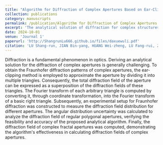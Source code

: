 ```yaml
---
title: "Algorithm for Diffraction of Complex Apertures Based on Ear-Clipping Method"
collection: publications
category: manuscripts
permalink: /publication/Algorithm for Diffraction of Complex Apertures Based on Ear-Clipping Method
excerpt: 'The analytical solution of diffraction for complex structures was studied using machine vision and the ear-clipping method.'
date: 2024-10-01
venue: 'Journal 1'
paperurl: 'http://ShangrunLu666.github.io/files/daxuewuli.pdf'
citation: 'LU Shang-run, JIAN Bin-yang, HUANG Wei-zheng, LU Fang-rui, ZHAO Ning, TAN Chuang, PANG Xiao-ning. Algorithm for Diffraction of Complex Apertures Based on Ear-Clipping Method[J]. College Physics, Year, Volume(Issue): Page Numbers.'
---
```


Diffraction is a fundamental phenomenon in optics. Deriving an analytical solution for the diffraction of complex apertures is generally challenging. To obtain the Fraunhofer diffraction patterns of complex apertures, the ear-clipping method is employed to approximate the aperture by dividing it into multiple triangles. Consequently, the total diffraction field of the aperture can be expressed as a superposition of the diffraction fields of these triangles. The Fourier transform of each arbitrary triangle is computed by converting it, through coordinate transformation, into the Fourier transform of a basic right triangle. Subsequently, an experimental setup for Fraunhofer diffraction was constructed to measure the diffraction field distribution for different apertures. The angular distribution uncertainty was calculated to analyze the diffraction field of regular polygonal apertures, verifying the feasibility and accuracy of the proposed analytical algorithm. Finally, the diffraction field of complex fractal apertures was computed, demonstrating the algorithm's effectiveness in calculating diffraction fields of complex apertures.
